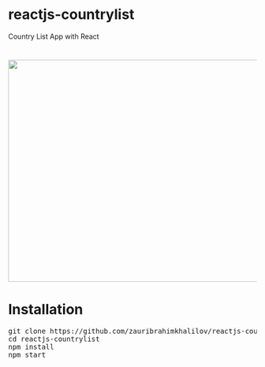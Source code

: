 # reactjs-countrylist
Country List App with React

#
<p align="center">
  <img src="https://raw.githubusercontent.com/zauribrahimkhalilov/reactjs-countrylist/master/Screenshot.png" width="800" height="450">
</p>

# Installation

<pre>
git clone https://github.com/zauribrahimkhalilov/reactjs-countrylist.git
cd reactjs-countrylist
npm install
npm start
</pre>
